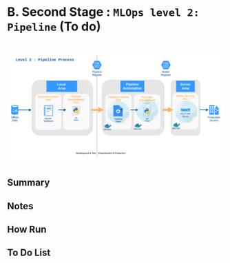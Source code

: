 # B. Second Stage : `MLOps level 2: Pipeline` (To do)

![firt_part](docs/image/diagrams-Page-3.png)
=======

## Summary

## Notes

## How Run

## To Do List
